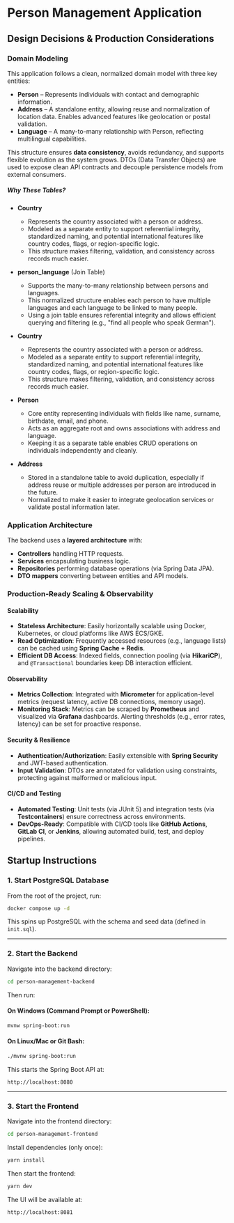 # Person Management Application

## Design Decisions & Production Considerations

### Domain Modeling

This application follows a clean, normalized domain model with three key entities:

- **Person** – Represents individuals with contact and demographic information.
- **Address** – A standalone entity, allowing reuse and normalization of location data. Enables advanced features like geolocation or postal validation.
- **Language** – A many-to-many relationship with Person, reflecting multilingual capabilities.

This structure ensures **data consistency**, avoids redundancy, and supports flexible evolution as the system grows. DTOs (Data Transfer Objects) are used to expose clean API contracts and decouple persistence models from external consumers.

##### Why These Tables?

- **Country**
  - Represents the country associated with a person or address.
  - Modeled as a separate entity to support referential integrity, standardized naming, and potential international features like country codes, flags, or region-specific logic.
  - This structure makes filtering, validation, and consistency across records much easier.

- **person_language** (Join Table)
  - Supports the many-to-many relationship between persons and languages.
  - This normalized structure enables each person to have multiple languages and each language to be linked to many people.
  - Using a join table ensures referential integrity and allows efficient querying and filtering (e.g., "find all people who speak German").

- **Country**
  - Represents the country associated with a person or address.
  - Modeled as a separate entity to support referential integrity, standardized naming, and potential international features like country codes, flags, or region-specific logic.
  - This structure makes filtering, validation, and consistency across records much easier.


- **Person**
  - Core entity representing individuals with fields like name, surname, birthdate, email, and phone.
  - Acts as an aggregate root and owns associations with address and language.
  - Keeping it as a separate table enables CRUD operations on individuals independently and cleanly.

- **Address**
  - Stored in a standalone table to avoid duplication, especially if address reuse or multiple addresses per person are introduced in the future.
  - Normalized to make it easier to integrate geolocation services or validate postal information later.

### Application Architecture

The backend uses a **layered architecture** with:

- **Controllers** handling HTTP requests.
- **Services** encapsulating business logic.
- **Repositories** performing database operations (via Spring Data JPA).
- **DTO mappers** converting between entities and API models.


### Production-Ready Scaling & Observability

#### Scalability
- **Stateless Architecture**: Easily horizontally scalable using Docker, Kubernetes, or cloud platforms like AWS ECS/GKE.
- **Read Optimization**: Frequently accessed resources (e.g., language lists) can be cached using **Spring Cache + Redis**.
- **Efficient DB Access**: Indexed fields, connection pooling (via **HikariCP**), and `@Transactional` boundaries keep DB interaction efficient.

#### Observability
- **Metrics Collection**: Integrated with **Micrometer** for application-level metrics (request latency, active DB connections, memory usage).
- **Monitoring Stack**: Metrics can be scraped by **Prometheus** and visualized via **Grafana** dashboards. Alerting thresholds (e.g., error rates, latency) can be set for proactive response.

#### Security & Resilience
- **Authentication/Authorization**: Easily extensible with **Spring Security** and JWT-based authentication.
- **Input Validation**: DTOs are annotated for validation using constraints, protecting against malformed or malicious input.

#### CI/CD and Testing
- **Automated Testing**: Unit tests (via JUnit 5) and integration tests (via **Testcontainers**) ensure correctness across environments.
- **DevOps-Ready**: Compatible with CI/CD tools like **GitHub Actions**, **GitLab CI**, or **Jenkins**, allowing automated build, test, and deploy pipelines.

## Startup Instructions

### 1. Start PostgreSQL Database

From the root of the project, run:

```bash
docker compose up -d
```

This spins up PostgreSQL with the schema and seed data (defined in `init.sql`).

---

### 2. Start the Backend

Navigate into the backend directory:

```bash
cd person-management-backend
```

Then run:

#### On Windows (Command Prompt or PowerShell):
```bash
mvnw spring-boot:run
```

#### On Linux/Mac or Git Bash:
```bash
./mvnw spring-boot:run
```

This starts the Spring Boot API at:

```
http://localhost:8080
```

---

### 3. Start the Frontend

Navigate into the frontend directory:

```bash
cd person-management-frontend
```

Install dependencies (only once):

```bash
yarn install
```

Then start the frontend:

```bash
yarn dev
```

The UI will be available at:

```
http://localhost:8081
```